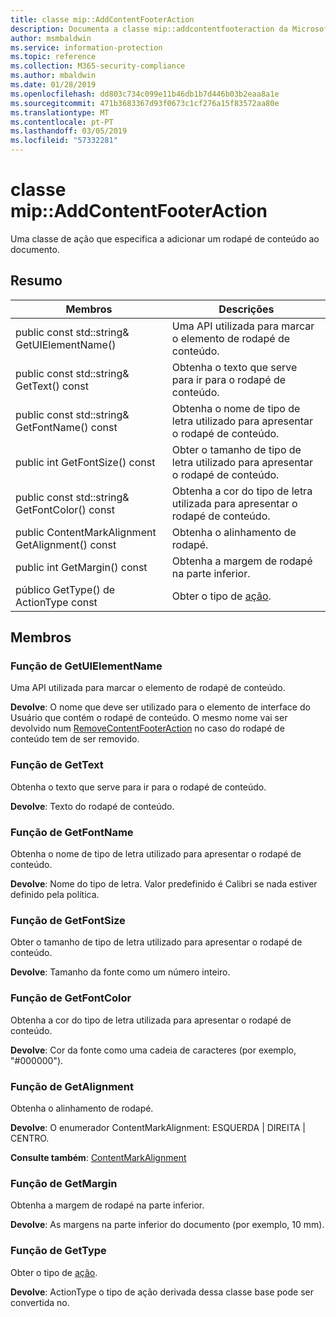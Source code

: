 ```yaml
---
title: classe mip::AddContentFooterAction
description: Documenta a classe mip::addcontentfooteraction da Microsoft Information Protection (MIP) SDK.
author: msmbaldwin
ms.service: information-protection
ms.topic: reference
ms.collection: M365-security-compliance
ms.author: mbaldwin
ms.date: 01/28/2019
ms.openlocfilehash: dd803c734c099e11b46db1b7d446b03b2eaa8a1e
ms.sourcegitcommit: 471b3683367d93f0673c1cf276a15f83572aa80e
ms.translationtype: MT
ms.contentlocale: pt-PT
ms.lasthandoff: 03/05/2019
ms.locfileid: "57332281"
---
```

# <a name="class-mipaddcontentfooteraction"></a>classe mip::AddContentFooterAction 
Uma classe de ação que especifica a adicionar um rodapé de conteúdo ao documento.
  
## <a name="summary"></a>Resumo
 Membros                        | Descrições                                
--------------------------------|---------------------------------------------
public const std::string& GetUIElementName()  |  Uma API utilizada para marcar o elemento de rodapé de conteúdo.
public const std::string& GetText() const  |  Obtenha o texto que serve para ir para o rodapé de conteúdo.
public const std::string& GetFontName() const  |  Obtenha o nome de tipo de letra utilizado para apresentar o rodapé de conteúdo.
public int GetFontSize() const  |  Obter o tamanho de tipo de letra utilizado para apresentar o rodapé de conteúdo.
public const std::string& GetFontColor() const  |  Obtenha a cor do tipo de letra utilizada para apresentar o rodapé de conteúdo.
public ContentMarkAlignment GetAlignment() const  |  Obtenha o alinhamento de rodapé.
public int GetMargin() const  |  Obtenha a margem de rodapé na parte inferior.
público GetType() de ActionType const  |  Obter o tipo de [ação](class_mip_action.md).
  
## <a name="members"></a>Membros
  
### <a name="getuielementname-function"></a>Função de GetUIElementName
Uma API utilizada para marcar o elemento de rodapé de conteúdo.

  
**Devolve**: O nome que deve ser utilizado para o elemento de interface do Usuário que contém o rodapé de conteúdo. O mesmo nome vai ser devolvido num [RemoveContentFooterAction](class_mip_removecontentfooteraction.md) no caso do rodapé de conteúdo tem de ser removido.
  
### <a name="gettext-function"></a>Função de GetText
Obtenha o texto que serve para ir para o rodapé de conteúdo.

  
**Devolve**: Texto do rodapé de conteúdo.
  
### <a name="getfontname-function"></a>Função de GetFontName
Obtenha o nome de tipo de letra utilizado para apresentar o rodapé de conteúdo.

  
**Devolve**: Nome do tipo de letra. Valor predefinido é Calibri se nada estiver definido pela política.
  
### <a name="getfontsize-function"></a>Função de GetFontSize
Obter o tamanho de tipo de letra utilizado para apresentar o rodapé de conteúdo.

  
**Devolve**: Tamanho da fonte como um número inteiro.
  
### <a name="getfontcolor-function"></a>Função de GetFontColor
Obtenha a cor do tipo de letra utilizada para apresentar o rodapé de conteúdo.

  
**Devolve**: Cor da fonte como uma cadeia de caracteres (por exemplo, "#000000").
  
### <a name="getalignment-function"></a>Função de GetAlignment
Obtenha o alinhamento de rodapé.

  
**Devolve**: O enumerador ContentMarkAlignment: ESQUERDA | DIREITA | CENTRO. 
  
**Consulte também**: [ContentMarkAlignment](mip-enums-and-structs.md#contentmarkalignment-enum)
  
### <a name="getmargin-function"></a>Função de GetMargin
Obtenha a margem de rodapé na parte inferior.

  
**Devolve**: As margens na parte inferior do documento (por exemplo, 10 mm).
  
### <a name="gettype-function"></a>Função de GetType
Obter o tipo de [ação](class_mip_action.md).

  
**Devolve**: ActionType o tipo de ação derivada dessa classe base pode ser convertida no.
